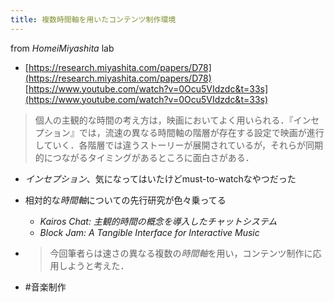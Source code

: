 ```yaml
---
title: 複数時間軸を用いたコンテンツ制作環境
---
```


from *HomeiMiyashita* lab

* [https://research.miyashita.com/papers/D78](https://research.miyashita.com/papers/D78)
  [https://www.youtube.com/watch?v=0Ocu5VIdzdc&t=33s](https://www.youtube.com/watch?v=0Ocu5VIdzdc&t=33s)

 > 
 > 個人の主観的な時間の考え方は，映画においてよく用いられる．『インセプション』では，流速の異なる時間軸の階層が存在する設定で映画が進行していく．各階層では違うストーリーが展開されているが，それらが同期的につながるタイミングがあるところに面白さがある．

* *インセプション*、気になってはいたけどmust-to-watchなやつだった

* 相対的な*時間軸*についての先行研究が色々乗ってる
  
  * *Kairos Chat: 主観的時間の概念を導入したチャットシステム*
  * *Block Jam: A Tangible Interface for Interactive Music*
* 
   > 
   > 今回筆者らは速さの異なる複数の*時間軸*を用い，コンテンツ制作に応用しようと考えた．

* \#音楽制作
